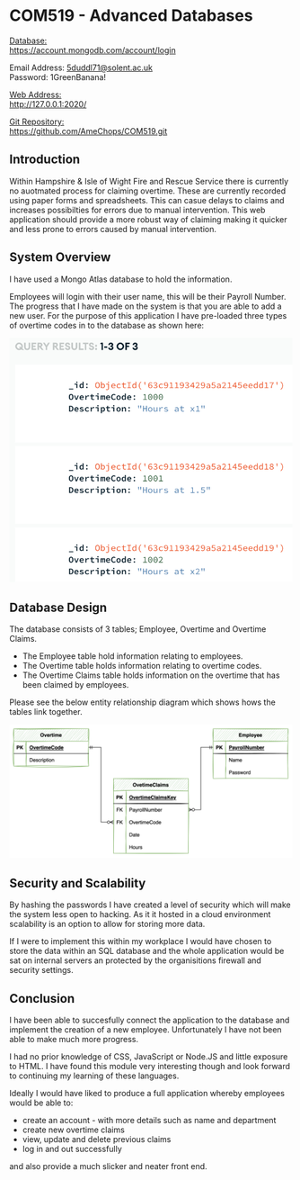 # COM519 - Advanced Databases

<u>Database:</u>  
https://account.mongodb.com/account/login <p>

Email Address:  5duddl71@solent.ac.uk  
Password:  1GreenBanana!  

<u>Web Address:</u>  
http://127.0.0.1:2020/

<u>Git Repository:</u>  
https://github.com/AmeChops/COM519.git<p>

## Introduction

Within Hampshire & Isle of Wight Fire and Rescue Service there is currently no auotmated process for claiming overtime.  These are currently recorded using paper forms and spreadsheets.  This can casue delays to claims and increases possibilties for errors due to manual intervention.  This web application should provide a more robust way of claiming making it quicker and less prone to errors caused by manual intervention.

## System Overview

I have used a Mongo Atlas database to hold the information.

Employees will login with their user name, this will be their Payroll Number.  The progress that I have made on the system is that you are able to add a new user.  For the purpose of this application I have pre-loaded three types of overtime codes in to the database as shown here:

![](2023-01-20-10-54-20.png)


## Database Design

The database consists of 3 tables; Employee, Overtime and Overtime Claims.

- The Employee table hold information relating to employees.
- The Overtime table holds information relating to overtime codes.
- The Overtime Claims table holds information on the overtime that has been claimed by employees.

Please see the below entity relationship diagram which shows hows the tables link together.

![](2023-01-17-09-41-04.png)

## Security and Scalability

By hashing the passwords I have created a level of security which will make the system less open to hacking.  As it it hosted in a cloud environment scalability is an option to allow for storing more data.

If I were to implement this within my workplace I would have chosen to store the data within an SQL database and the whole application would be sat on internal servers an protected by the organisitions firewall and security settings.

## Conclusion

I have been able to succesfully connect the application to the database and implement the creation of a new employee.  Unfortunately I have not been able to make much more progress.

I had no prior knowledge of CSS, JavaScript or Node.JS and little exposure to HTML.  I have found this module very interesting though and look forward to continuing my learning of these languages.

Ideally I would have liked to produce a full application whereby employees would be able to:
- create an account - with more details such as name and department
- create new overtime claims
- view, update and delete previous claims
- log in and out successfully

and also provide a much slicker and neater front end.